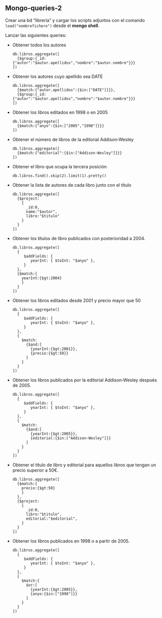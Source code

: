## Mongo-queries-2
Crear una bd “libreria” y cargar los scripts adjuntos con el comando `load("nombrefichero")` desde el __mongo shell__.

Lanzar las siguientes queries:

- Obtener todos los autores

      db.libros.aggregate([
        {$group:{_id:{"autor":"$autor.apellidos","nombre":"$autor.nombre"}}}
      ])

- Obtener los autores cuyo apellido sea DATE

      db.libros.aggregate([
        {$match:{"autor.apellidos":{$in:["DATE"]}}},
        {$group:{_id:{"autor":"$autor.apellidos","nombre":"$autor.nombre"}}}
      ])

- Obtener los libros editados en 1998 o en 2005

      db.libros.aggregate([
        {$match:{"anyo":{$in:["2005","1998"]}}}
      ])

- Obtener el número de libros de la editorial Addison‐Wesley

      db.libros.aggregate([
        {$match:{"editorial":{$in:["Addison-Wesley"]}}} 
      ])
      
- Obtener el libro que ocupa la tercera posición

      db.libros.find().skip(2).limit(1).pretty()

- Obtener la lista de autores de cada libro junto con el título

      db.libros.aggregate([
        {$project:
          {
            _id:0,
            name:"$autor", 
            libro:"$titulo"
          }
        }
      ])
      
- Obtener los títulos de libro publicados con posterioridad a 2004.

      db.libros.aggregate([
        {
           $addFields: {
              yearInt: { $toInt: "$anyo" },
           }
        },
        {$match:{
          yearInt:{$gt:2004}
          }
        }
      ])
      
- Obtener los libros editados desde 2001 y precio mayor que 50

      db.libros.aggregate([
        {
           $addFields: {
              yearInt: { $toInt: "$anyo" },
           }
        },
        {
          $match:
            {$and:[
              {yearInt:{$gt:2001}},
              {precio:{$gt:50}}
            ]
          }
        }
      ])
      
- Obtener los libros publicados por la editorial Addison‐Wesley después de 2005.

      db.libros.aggregate([
        {
           $addFields: {
              yearInt: { $toInt: "$anyo" },
           }
        },
        {
          $match:
            {$and:[
              {yearInt:{$gt:2005}},
              {editorial:{$in:["Addison-Wesley"]}}
            ]
          }
        }
      ])
      
- Obtener el título de libro y editorial para aquellos libros que tengan un precio superior a 50€.

      db.libros.aggregate([
        {$match:{
          precio:{$gt:50}
          }
        },
        {$project:
          {
            _id:0,
            libro:"$titulo",
            editorial:"$editorial", 
          }
        }
      ])
      
- Obtener los libros publicados en 1998 o a partir de 2005.

      db.libros.aggregate([
        {
           $addFields: {
              yearInt: { $toInt: "$anyo" },
           }
        },
        {
          $match:{
            $or:[
              {yearInt:{$gt:2005}},
              {anyo:{$in:["1998"]}}
            ]
          }
        }
      ])
